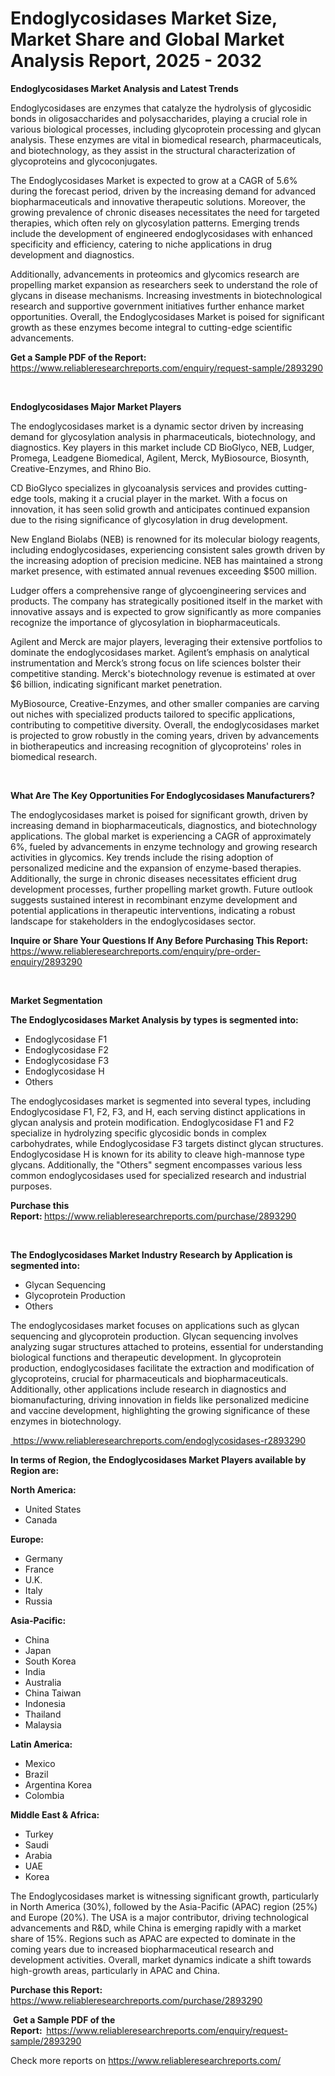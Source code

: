 <p><h1>Endoglycosidases Market Size, Market Share and Global Market Analysis Report, 2025 - 2032</h1></p><p><strong>Endoglycosidases Market Analysis and Latest Trends</strong></p>
<p><p>Endoglycosidases are enzymes that catalyze the hydrolysis of glycosidic bonds in oligosaccharides and polysaccharides, playing a crucial role in various biological processes, including glycoprotein processing and glycan analysis. These enzymes are vital in biomedical research, pharmaceuticals, and biotechnology, as they assist in the structural characterization of glycoproteins and glycoconjugates. </p><p>The Endoglycosidases Market is expected to grow at a CAGR of 5.6% during the forecast period, driven by the increasing demand for advanced biopharmaceuticals and innovative therapeutic solutions. Moreover, the growing prevalence of chronic diseases necessitates the need for targeted therapies, which often rely on glycosylation patterns. Emerging trends include the development of engineered endoglycosidases with enhanced specificity and efficiency, catering to niche applications in drug development and diagnostics. </p><p>Additionally, advancements in proteomics and glycomics research are propelling market expansion as researchers seek to understand the role of glycans in disease mechanisms. Increasing investments in biotechnological research and supportive government initiatives further enhance market opportunities. Overall, the Endoglycosidases Market is poised for significant growth as these enzymes become integral to cutting-edge scientific advancements.</p></p>
<p><strong>Get a Sample PDF of the Report:&nbsp;</strong> <a href="https://www.reliableresearchreports.com/enquiry/request-sample/2893290?utm_campaign=2652&utm_medium=2&utm_source=Github&utm_content=ia&utm_term=15032025&utm_id=endoglycosidases">https://www.reliableresearchreports.com/enquiry/request-sample/2893290</a></p>
<p>&nbsp;</p>
<p><strong>Endoglycosidases Major Market Players</strong></p>
<p><p>The endoglycosidases market is a dynamic sector driven by increasing demand for glycosylation analysis in pharmaceuticals, biotechnology, and diagnostics. Key players in this market include CD BioGlyco, NEB, Ludger, Promega, Leadgene Biomedical, Agilent, Merck, MyBiosource, Biosynth, Creative-Enzymes, and Rhino Bio.</p><p>CD BioGlyco specializes in glycoanalysis services and provides cutting-edge tools, making it a crucial player in the market. With a focus on innovation, it has seen solid growth and anticipates continued expansion due to the rising significance of glycosylation in drug development.</p><p>New England Biolabs (NEB) is renowned for its molecular biology reagents, including endoglycosidases, experiencing consistent sales growth driven by the increasing adoption of precision medicine. NEB has maintained a strong market presence, with estimated annual revenues exceeding $500 million.</p><p>Ludger offers a comprehensive range of glycoengineering services and products. The company has strategically positioned itself in the market with innovative assays and is expected to grow significantly as more companies recognize the importance of glycosylation in biopharmaceuticals.</p><p>Agilent and Merck are major players, leveraging their extensive portfolios to dominate the endoglycosidases market. Agilent’s emphasis on analytical instrumentation and Merck’s strong focus on life sciences bolster their competitive standing. Merck's biotechnology revenue is estimated at over $6 billion, indicating significant market penetration.</p><p>MyBiosource, Creative-Enzymes, and other smaller companies are carving out niches with specialized products tailored to specific applications, contributing to competitive diversity. Overall, the endoglycosidases market is projected to grow robustly in the coming years, driven by advancements in biotherapeutics and increasing recognition of glycoproteins' roles in biomedical research.</p></p>
<p>&nbsp;</p>
<p><strong>What Are The Key Opportunities For Endoglycosidases Manufacturers?</strong></p>
<p><p>The endoglycosidases market is poised for significant growth, driven by increasing demand in biopharmaceuticals, diagnostics, and biotechnology applications. The global market is experiencing a CAGR of approximately 6%, fueled by advancements in enzyme technology and growing research activities in glycomics. Key trends include the rising adoption of personalized medicine and the expansion of enzyme-based therapies. Additionally, the surge in chronic diseases necessitates efficient drug development processes, further propelling market growth. Future outlook suggests sustained interest in recombinant enzyme development and potential applications in therapeutic interventions, indicating a robust landscape for stakeholders in the endoglycosidases sector.</p></p>
<p><strong>Inquire or Share Your Questions If Any Before Purchasing This Report:</strong> <a href="https://www.reliableresearchreports.com/enquiry/pre-order-enquiry/2893290?utm_campaign=2652&utm_medium=2&utm_source=Github&utm_content=ia&utm_term=15032025&utm_id=endoglycosidases">https://www.reliableresearchreports.com/enquiry/pre-order-enquiry/2893290</a></p>
<p>&nbsp;</p>
<p><strong>Market Segmentation</strong></p>
<p><strong>The Endoglycosidases Market Analysis by types is segmented into:</strong></p>
<p><ul><li>Endoglycosidase F1</li><li>Endoglycosidase F2</li><li>Endoglycosidase F3</li><li>Endoglycosidase H</li><li>Others</li></ul></p>
<p><p>The endoglycosidases market is segmented into several types, including Endoglycosidase F1, F2, F3, and H, each serving distinct applications in glycan analysis and protein modification. Endoglycosidase F1 and F2 specialize in hydrolyzing specific glycosidic bonds in complex carbohydrates, while Endoglycosidase F3 targets distinct glycan structures. Endoglycosidase H is known for its ability to cleave high-mannose type glycans. Additionally, the "Others" segment encompasses various less common endoglycosidases used for specialized research and industrial purposes.</p></p>
<p><strong>Purchase this Report:&nbsp;</strong><a href="https://www.reliableresearchreports.com/purchase/2893290?utm_campaign=2652&utm_medium=2&utm_source=Github&utm_content=ia&utm_term=15032025&utm_id=endoglycosidases">https://www.reliableresearchreports.com/purchase/2893290</a></p>
<p>&nbsp;</p>
<p><strong>The Endoglycosidases Market Industry Research by Application is segmented into:</strong></p>
<p><ul><li>Glycan Sequencing</li><li>Glycoprotein Production</li><li>Others</li></ul></p>
<p><p>The endoglycosidases market focuses on applications such as glycan sequencing and glycoprotein production. Glycan sequencing involves analyzing sugar structures attached to proteins, essential for understanding biological functions and therapeutic development. In glycoprotein production, endoglycosidases facilitate the extraction and modification of glycoproteins, crucial for pharmaceuticals and biopharmaceuticals. Additionally, other applications include research in diagnostics and biomanufacturing, driving innovation in fields like personalized medicine and vaccine development, highlighting the growing significance of these enzymes in biotechnology.</p></p>
<p><a href="https://www.reliableresearchreports.com/endoglycosidases-r2893290?utm_campaign=2652&utm_medium=2&utm_source=Github&utm_content=ia&utm_term=15032025&utm_id=endoglycosidases">&nbsp;https://www.reliableresearchreports.com/endoglycosidases-r2893290</a></p>
<p><strong>In terms of Region, the Endoglycosidases Market Players available by Region are:</strong></p>
<p>
    <p> <strong> North America: </strong>
        <ul>
            <li>United States</li>
            <li>Canada</li>
        </ul>
        </p> 
    <p> <strong> Europe: </strong>
        <ul>
            <li>Germany</li>
            <li>France</li>
            <li>U.K.</li>
            <li>Italy</li>
            <li>Russia</li>
        </ul>
        </p> 
    <p> <strong> Asia-Pacific: </strong>
        <ul>
            <li>China</li>
            <li>Japan</li>
            <li>South Korea</li>
            <li>India</li>
            <li>Australia</li>
            <li>China Taiwan</li>
            <li>Indonesia</li>
            <li>Thailand</li>
            <li>Malaysia</li>
        </ul>
        </p> 
    <p> <strong> Latin America: </strong>
        <ul>
            <li>Mexico</li>
            <li>Brazil</li>
            <li>Argentina Korea</li>
            <li>Colombia</li>
        </ul>
        </p> 
    <p> <strong> Middle East & Africa: </strong>
        <ul>
            <li>Turkey</li>
            <li>Saudi</li>
            <li>Arabia</li>
            <li>UAE</li>
            <li>Korea</li>
        </ul>
    </p>
    </p>
<p><p>The Endoglycosidases market is witnessing significant growth, particularly in North America (30%), followed by the Asia-Pacific (APAC) region (25%) and Europe (20%). The USA is a major contributor, driving technological advancements and R&D, while China is emerging rapidly with a market share of 15%. Regions such as APAC are expected to dominate in the coming years due to increased biopharmaceutical research and development activities. Overall, market dynamics indicate a shift towards high-growth areas, particularly in APAC and China.</p></p>
<p><strong>Purchase this Report: </strong><a href="https://www.reliableresearchreports.com/purchase/2893290?utm_campaign=2652&utm_medium=2&utm_source=Github&utm_content=ia&utm_term=15032025&utm_id=endoglycosidases">https://www.reliableresearchreports.com/purchase/2893290</a></p>
<p>&nbsp;<strong>Get a Sample PDF of the Report:&nbsp;&nbsp;</strong><a href="https://www.reliableresearchreports.com/enquiry/request-sample/2893290?utm_campaign=2652&utm_medium=2&utm_source=Github&utm_content=ia&utm_term=15032025&utm_id=endoglycosidases">https://www.reliableresearchreports.com/enquiry/request-sample/2893290</a></p>
<p><strong></strong></p>
<p>Check more reports on <a href="https://www.reliableresearchreports.com/?utm_campaign=2652&utm_medium=2&utm_source=Github&utm_content=ia&utm_term=15032025&utm_id=endoglycosidases">https://www.reliableresearchreports.com/</a></p>